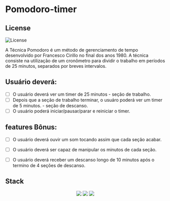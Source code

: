 # Pomodoro-timer
 
## License 
![License](https://img.shields.io/github/license/Bruno-rasq/Pomodoro-timer.svg)


A Técnica Pomodoro é um método de gerenciamento de tempo desenvolvido por Francesco Cirillo no final dos anos 1980. A técnica consiste na utilização de um cronômetro para dividir o trabalho em períodos de 25 minutos, separados por breves intervalos.

## Usuário deverá:

 - [ ] O usuário deverá ver um timer de 25 minutos - seção de trabalho.
 - [ ] Depois que a seção de trabalho terminar, o usuáro  poderá ver um timer de 5 minutos. - seção de descanso.
 - [ ] O usuário poderá iniciar/pausar/parar e reiniciar o timer.

## features Bônus:

- [ ] O usuário deverá ouvir um som tocando assim que cada seção acabar.
- [ ] O usuário deverá ser capaz de manipular os minutos de cada seção.
- [ ] O usuário deverá receber um descanso longo de 10 minutos após o termino de 4 seções de descanso. 


## Stack

<div align='center'>
    <img src='https://img.shields.io/badge/JavaScript-F7DF1E?style=for-the-badge&logo=javascript&logoColor=black'></img>
    <img src='https://img.shields.io/badge/HTML5-E34F26?style=for-the-badge&logo=html5&logoColor=white'></img>
    <img src='https://img.shields.io/badge/CSS3-1572B6?style=for-the-badge&logo=css3&logoColor=white'></img>
</div>